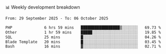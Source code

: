 📊 Weekly development breakdown
<!--START_SECTION:waka-->

```txt
From: 29 September 2025 - To: 06 October 2025

PHP              6 hrs 59 mins   █████████████████▒░░░░░░░   69.73 %
Other            1 hr 59 mins    █████░░░░░░░░░░░░░░░░░░░░   19.85 %
SQL              25 mins         █░░░░░░░░░░░░░░░░░░░░░░░░   04.26 %
Blade Template   20 mins         █░░░░░░░░░░░░░░░░░░░░░░░░   03.45 %
Bash             16 mins         ▓░░░░░░░░░░░░░░░░░░░░░░░░   02.71 %
```

<!--END_SECTION:waka-->
